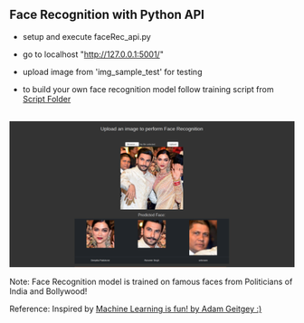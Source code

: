## Face Recognition with Python API

- setup and execute faceRec_api.py
- go to localhost "http://127.0.0.1:5001/"
- upload image from 'img_sample_test' for testing

- to build your own face recognition model follow training script from [Script Folder](https://github.com/venky14/Face-Recogintion-with-Python/tree/main/scripts)
<br><br>
<p><img src="https://github.com/venky14/Face-Recogintion-with-Python/blob/main/img/fr_img_demo.png?raw=true"></p>

Note: Face Recognition model is trained on famous faces from Politicians of India and Bollywood!
<br>

Reference: Inspired by [Machine Learning is fun! by Adam Geitgey :)](https://medium.com/@ageitgey/machine-learning-is-fun-part-4-modern-face-recognition-with-deep-learning-c3cffc121d78)

